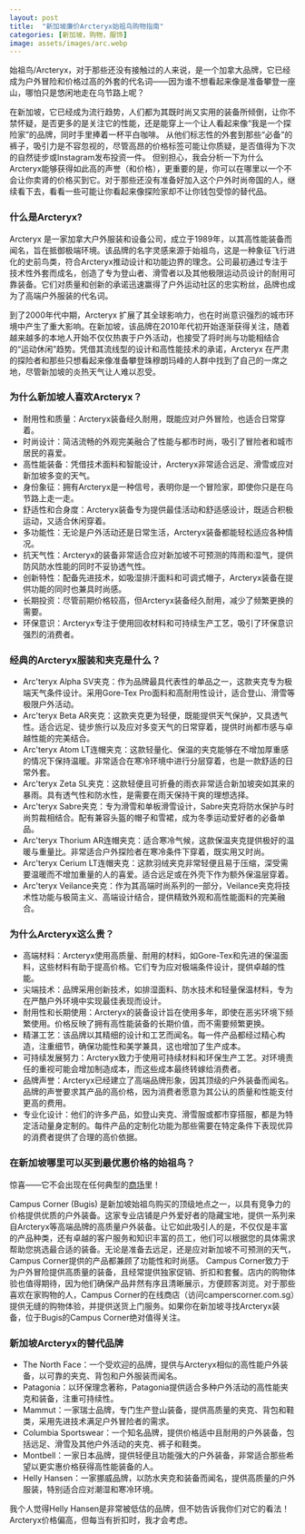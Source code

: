 ```yaml
---
layout: post
title:  "新加坡廉价Arcteryx始祖鸟购物指南"
categories: [新加坡，购物，服饰]
image: assets/images/arc.webp
---
```


始祖鸟/Arcteryx，对于那些还没有接触过的人来说，是一个加拿大品牌，它已经成为户外冒险和价格过高的外套的代名词——因为谁不想看起来像是准备攀登一座山，哪怕只是悠闲地走在乌节路上呢？

在新加坡，它已经成为流行趋势，人们都为其既时尚又实用的装备所倾倒，让你不禁怀疑，是否更多的是关注它的性能，还是能穿上一个让人看起来像“我是一个探险家”的品牌，同时手里捧着一杯平白咖啡。 从他们标志性的外套到那些“必备”的裤子，吸引力是不容忽视的，尽管高昂的价格标签可能让你质疑，是否值得为下次的自然徒步或Instagram发布投资一件。 但别担心，我会分析一下为什么Arcteryx能够获得如此高的声誉（和价格），更重要的是，你可以在哪里以一个不会让你卖肾的价格买到它。对于那些还没有准备好加入这个户外时尚帝国的人，继续看下去，看看一些可能让你看起来像探险家却不让你钱包受惊的替代品。

### 什么是Arcteryx?

Arcteryx 是一家加拿大户外服装和设备公司，成立于1989年，以其高性能装备而闻名，旨在抵御极端环境。该品牌的名字灵感来源于始祖鸟，这是一种象征飞行进化的史前鸟类，符合Arcteryx推动设计和功能边界的理念。公司最初通过专注于技术性外套而成名，创造了专为登山者、滑雪者以及其他极限运动员设计的耐用可靠装备。它们对质量和创新的承诺迅速赢得了户外运动社区的忠实粉丝，品牌也成为了高端户外服装的代名词。

到了2000年代中期，Arcteryx 扩展了其全球影响力，也在时尚意识强烈的城市环境中产生了重大影响。在新加坡，该品牌在2010年代初开始逐渐获得关注，随着越来越多的本地人开始不仅仅热衷于户外活动，也接受了将时尚与功能相结合的“运动休闲”趋势。凭借其流线型的设计和高性能技术的承诺，Arcteryx 在严肃的探险者和那些只想看起来像准备攀登珠穆朗玛峰的人群中找到了自己的一席之地，尽管新加坡的炎热天气让人难以忍受。

### 为什么新加坡人喜欢Arcteryx？

+ 耐用性和质量：Arcteryx装备经久耐用，既能应对户外冒险，也适合日常穿着。
+ 时尚设计：简洁流畅的外观完美融合了性能与都市时尚，吸引了冒险者和城市居民的喜爱。
+ 高性能装备：凭借技术面料和智能设计，Arcteryx非常适合远足、滑雪或应对新加坡多变的天气。
+ 身份象征：拥有Arcteryx是一种信号，表明你是一个冒险家，即使你只是在乌节路上走一走。
+ 舒适性和合身度：Arcteryx装备专为提供最佳活动和舒适感设计，既适合积极运动，又适合休闲穿着。
+ 多功能性：无论是户外活动还是日常生活，Arcteryx装备都能轻松适应各种情况。
+ 抗天气性：Arcteryx的装备非常适合应对新加坡不可预测的阵雨和湿气，提供防风防水性能的同时不妥协透气性。
+ 创新特性：配备先进技术，如吸湿排汗面料和可调式帽子，Arcteryx装备在提供功能的同时也兼具时尚感。
+ 长期投资：尽管前期价格较高，但Arcteryx装备经久耐用，减少了频繁更换的需要。
+ 环保意识：Arcteryx专注于使用回收材料和可持续生产工艺，吸引了环保意识强烈的消费者。

### 经典的Arcteryx服装和夹克是什么？

+ Arc'teryx Alpha SV夹克：作为品牌最具代表性的单品之一，这款夹克专为极端天气条件设计。采用Gore-Tex Pro面料和高耐用性设计，适合登山、滑雪等极限户外活动。
+ Arc'teryx Beta AR夹克：这款夹克更为轻便，既能提供天气保护，又具透气性。适合远足、徒步旅行以及应对多变天气的日常穿着，提供时尚都市感与卓越性能的完美结合。
+ Arc'teryx Atom LT连帽夹克：这款轻量化、保温的夹克能够在不增加厚重感的情况下保持温暖。非常适合在寒冷环境中进行分层穿着，也是一款舒适的日常外套。
+ Arc'teryx Zeta SL夹克：这款轻便且可折叠的雨衣非常适合新加坡突如其来的暴雨。具有透气性和防水性，是需要在雨天保持干爽的理想选择。
+ Arc'teryx Sabre夹克：专为滑雪和单板滑雪设计，Sabre夹克将防水保护与时尚剪裁相结合。配有兼容头盔的帽子和雪裙，成为冬季运动爱好者的必备单品。
+ Arc'teryx Thorium AR连帽夹克：适合寒冷气候，这款保温夹克提供极好的温暖与重量比。非常适合户外探险者在寒冷条件下穿着，既实用又时尚。
+ Arc'teryx Cerium LT连帽夹克：这款羽绒夹克非常轻便且易于压缩，深受需要温暖而不增加重量的人的喜爱。适合远足或在外壳下作为额外保温层穿着。
+ Arc'teryx Veilance夹克：作为其高端时尚系列的一部分，Veilance夹克将技术性功能与极简主义、高端设计结合，提供精致外观和高性能面料的完美融合。

### 为什么Arcteryx这么贵？

+ 高端材料：Arcteryx使用高质量、耐用的材料，如Gore-Tex和先进的保温面料，这些材料有助于提高价格。它们专为应对极端条件设计，提供卓越的性能。
+ 尖端技术：品牌采用创新技术，如排湿面料、防水技术和轻量保温材料，专为在严酷户外环境中实现最佳表现而设计。
+ 耐用性和长期使用：Arcteryx的装备设计旨在使用多年，即使在恶劣环境下频繁使用。价格反映了拥有高性能装备的长期价值，而不需要频繁更换。
+ 精湛工艺：该品牌以其精细的设计和工艺而闻名。每一件产品都经过精心构造，注重细节，确保功能性和美学兼具，这也增加了生产成本。
+ 可持续发展努力：Arcteryx致力于使用可持续材料和环保生产工艺。对环境责任的重视可能会增加制造成本，而这些成本最终转嫁给消费者。
+ 品牌声誉：Arcteryx已经建立了高端品牌形象，因其顶级的户外装备而闻名。品牌的声誉要求其产品的高价格，因为消费者愿意为其公认的质量和性能支付更高的费用。
+ 专业化设计：他们的许多产品，如登山夹克、滑雪服或都市穿搭服，都是为特定活动量身定制的。每件产品的定制化功能为那些需要在特定条件下表现优异的消费者提供了合理的高价依据。

### 在新加坡哪里可以买到最优惠价格的始祖鸟？

惊喜——它不会出现在任何典型的[商场](https://fromhktosg.github.io/zh/shopping-in-singapore/)里！

Campus Corner (Bugis) 是新加坡始祖鸟购买的顶级地点之一，以具有竞争力的价格提供优质的户外装备。这家专业店铺是户外爱好者的隐藏宝地，提供一系列来自Arcteryx等高端品牌的高质量户外装备。让它如此吸引人的是，不仅仅是丰富的产品种类，还有卓越的客户服务和知识丰富的员工，他们可以根据您的具体需求帮助您挑选最合适的装备。无论是准备去远足，还是应对新加坡不可预测的天气，Campus Corner提供的产品都兼顾了功能性和时尚感。 Campus Corner致力于为户外冒险提供高质量的装备，且经常提供独家促销、折扣和套餐。店内的购物体验也值得期待，因为他们确保产品井然有序且清晰展示，方便顾客浏览。对于那些喜欢在家购物的人，Campus Corner的在线商店（访问camperscorner.com.sg）提供无缝的购物体验，并提供送货上门服务。如果你在新加坡寻找Arcteryx装备，位于Bugis的Campus Corner绝对值得关注。

### 新加坡Arcteryx的替代品牌

+ The North Face：一个受欢迎的品牌，提供与Arcteryx相似的高性能户外装备，以可靠的夹克、背包和户外服装而闻名。
+ Patagonia：以环保理念著称，Patagonia提供适合多种户外活动的高性能夹克和装备，注重可持续性。
+ Mammut：一家瑞士品牌，专门生产登山装备，提供高质量的夹克、背包和鞋类，采用先进技术满足户外冒险者的需求。
+ Columbia Sportswear：一个知名品牌，提供价格适中且耐用的户外装备，包括远足、滑雪及其他户外活动的夹克、裤子和鞋类。
+ Montbell：一家日本品牌，提供轻便且功能强大的户外装备，非常适合那些希望以更实惠价格获得高性能装备的人。
+ Helly Hansen：一家挪威品牌，以防水夹克和装备而闻名，提供高质量的户外服装，特别适合应对潮湿和寒冷环境。

我个人觉得Helly Hansen是非常被低估的品牌，但不妨告诉我你们对它的看法！Arcteryx价格偏高，但每当有折扣时，我才会考虑。
